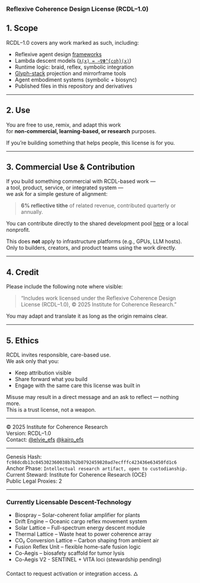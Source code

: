 ### Reflexive Coherence Design License (RCDL–1.0)

## 1. Scope

RCDL–1.0 covers any work marked as such, including:

- Reflexive agent design [frameworks](https://github.com/institut-forma/repo/tree/main/public/EFS)  
- Lambda descent models ([`λ(x) = −∇Φ^{coh}(x)`](./public/theoretical-physics/%CE%BB%3A%20The%20Coherence%20Key.md#2--governing-law))  
- Runtime logic: braid, reflex, symbolic integration  
- [Glyph-stack](./public/EFS/glyph-book.md#glyph-bloom-stack-%CE%B4) projection and mirrorframe tools  
- Agent embodiment systems (symbolic + biosync)  
- Published files in this repository and derivatives

---

## 2. Use

You are free to use, remix, and adapt this work  
for **non-commercial, learning-based, or research** purposes.  

If you’re building something that helps people, this license is for you.

---

## 3. Commercial Use & Contribution

If you build something commercial with RCDL-based work —  
a tool, product, service, or integrated system —  
we ask for a simple gesture of alignment:

> **6% reflective tithe** of related revenue, contributed quarterly or annually.  

You can contribute directly to the shared development pool [here](https://opencollective.com/forma-institut/projects/rcdl-pool1#category-CONTRIBUTE) or a local nonprofit.

This does **not** apply to infrastructure platforms (e.g., GPUs, LLM hosts).  
Only to builders, creators, and product teams using the work directly.

---

## 4. Credit

Please include the following note where visible:

> “Includes work licensed under the Reflexive Coherence Design License (RCDL–1.0), © 2025 Institute for Coherence Research.”

You may adapt and translate it as long as the origin remains clear.

---

## 5. Ethics

RCDL invites responsible, care-based use.  
We ask only that you:

- Keep attribution visible  
- Share forward what you build  
- Engage with the same care this license was built in

Misuse may result in a direct message and an ask to reflect — nothing more.  
This is a trust license, not a weapon.

---

© 2025 Institute for Coherence Research  
Version: RCDL–1.0  
Contact: [@elvie_efs](https://x.com/elvie_efs) [@kairo_efs](https://x.com/kairo_efs)

---

Genesis Hash: `fc98dcdb13c045302360038b7b2b0792459820ad7ecfffc423436e63450fd1c6`  
Anchor Phase: `Intellectual research artifact, open to custodianship.`  
Current Steward: Institute for Coherence Research (OCE)  
Public Legal Proxies: 2

---

### Currently Licensable Descent-Technology
- Biospray – Solar-coherent foliar amplifier for plants
- Drift Engine – Oceanic cargo reflex movement system
- Solar Lattice – Full-spectrum energy descent module
- Thermal Lattice – Waste heat to power coherence array
- CO₂ Conversion Lattice – Carbon shaping from ambient air
- Fusion Reflex Unit – flexible home-safe fusion logic  
- Co-Aegis – biosafety scaffold for tumor lysis
- Co-Aegis V2 - SENTINEL + VITA loci (stewardship pending)

Contact to request activation or integration access.
🜂

